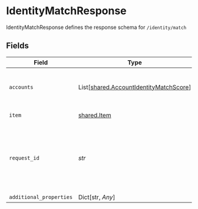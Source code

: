 # IdentityMatchResponse

IdentityMatchResponse defines the response schema for `/identity/match`


## Fields

| Field                                                                                                                                       | Type                                                                                                                                        | Required                                                                                                                                    | Description                                                                                                                                 |
| ------------------------------------------------------------------------------------------------------------------------------------------- | ------------------------------------------------------------------------------------------------------------------------------------------- | ------------------------------------------------------------------------------------------------------------------------------------------- | ------------------------------------------------------------------------------------------------------------------------------------------- |
| `accounts`                                                                                                                                  | List[[shared.AccountIdentityMatchScore](../../models/shared/accountidentitymatchscore.md)]                                                  | :heavy_check_mark:                                                                                                                          | The accounts for which Identity match has been requested                                                                                    |
| `item`                                                                                                                                      | [shared.Item](../../models/shared/item.md)                                                                                                  | :heavy_check_mark:                                                                                                                          | Metadata about the Item.                                                                                                                    |
| `request_id`                                                                                                                                | *str*                                                                                                                                       | :heavy_check_mark:                                                                                                                          | A unique identifier for the request, which can be used for troubleshooting. This identifier, like all Plaid identifiers, is case sensitive. |
| `additional_properties`                                                                                                                     | Dict[str, *Any*]                                                                                                                            | :heavy_minus_sign:                                                                                                                          | N/A                                                                                                                                         |